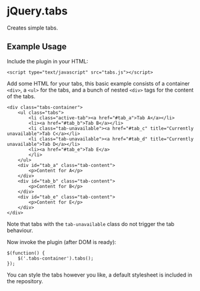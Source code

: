 jQuery.tabs
===========

Creates simple tabs.

Example Usage
-------------

Include the plugin in your HTML:

    <script type="text/javascript" src="tabs.js"></script>

Add some HTML for your tabs, this basic example consists of a container `<div>`, a `<ul>` for the tabs, and a bunch of nested `<div>` tags for the content of the tabs.

    <div class="tabs-container">
        <ul class="tabs">
            <li class="active-tab"><a href="#tab_a">Tab A</a></li>
            <li><a href="#tab_b">Tab B</a></li>
            <li class="tab-unavailable"><a href="#tab_c" title="Currently unavailable">Tab C</a></li>
            <li class="tab-unavailable"><a href="#tab_d" title="Currently unavailable">Tab D</a></li>
            <li><a href="#tab_e">Tab E</a>
            </li>
        </ul>
        <div id="tab_a" class="tab-content">
            <p>Content for A</p>
        </div>
        <div id="tab_b" class="tab-content">
            <p>Content for B</p>
        </div>
        <div id="tab_e" class="tab-content">
            <p>Content for E</p>
        </div>
    </div>
    
Note that tabs with the `tab-unavailable` class do not trigger the tab behaviour.

Now invoke the plugin (after DOM is ready):

    $(function() {
        $('.tabs-container').tabs();
    });
    
You can style the tabs however you like, a default stylesheet is included in the repository.